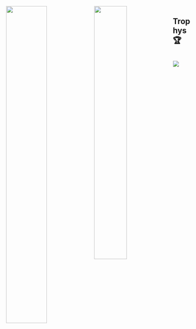 <!-- Zeile 1: Statistikbilder -->
<div>
    <img align="left" width="47%" src="https://github-readme-stats.vercel.app/api?username=Rapunzel-ware&show_icons=true&theme=dark" />
    <img align="left" width="42%" src="https://github-readme-stats.vercel.app/api/top-langs/?username=Rapunzel-ware&layout=compact&theme=dark" />
</div>

<!-- Zeile 2: Trophy-Text -->
<div>
    <h2>Trophys 🏆</h2>
    <br />
    <img src="https://github-profile-trophy.vercel.app/?username=Rapunzel-ware&no-bg=true&theme=gitdimmed" />
</div>


